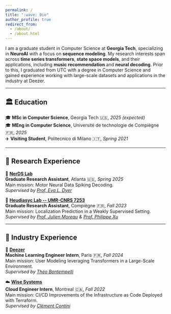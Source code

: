 ```yaml
---
permalink: /
title: ":wave: Bio"
author_profile: true
redirect_from: 
  - /about/
  - /about.html
---
```


I am a graduate student in Computer Science at **Georgia Tech**, specializing in **NeuroAI** with a focus on **sequence modeling**. My research interests span across **time series transformers**, **state space models**, and their applications, including **music recommendation** and **neural decoding**. Prior to this, I graduated from UTC with a degree in Computer Science and gained experience working with large-scale datasets and applications in the industry at Deezer.

---

## :classical_building: Education  
:mortar_board: **MSc in Computer Science**, Georgia Tech :us:, *2025 (expected)*  
:mortar_board: **MEng in Computer Science**, Université de technologie de Compiègne :fr:, *2025*  
:airplane: **Visiting Student**, Politecnico di Milano :it:, *Spring 2021*  

---

## :microscope: Research Experience
:brain: **[NerDS Lab](https://dyerlab.gatech.edu/)**  
**Graduate Research Assistant**, Atlanta :us:, *Spring 2025*  
Main mission: Motor Neural Data Spiking Decoding.  
*Supervised by [Prof. Eva L. Dyer](https://scholar.google.com/citations?user=Sb_jcHcAAAAJ&hl)*

:round_pushpin: **[Heudiasyc Lab -- UMR-CNRS 7253](https://www.hds.utc.fr/en/)**  
**Graduate Research Assistant**, Compiègne :fr:, *Fall 2023*  
Main mission: Localization Prediction in a Weakly Supervised Setting.  
*Supervised by [Prof. Julien Moreau](https://www.hds.utc.fr/~moreajul/dokuwiki/) & [Prof. Philippe Xu](https://perso.ensta-paris.fr/~philippe.xu/)*

---

## :briefcase: Industry Experience
:musical_note: **[Deezer](https://www.deezer.com/)**  
**Machine Learning Engineer Intern**, Paris :fr:, *Fall 2024*  
Main mission: User Modeling leveraging Transformers in a Large-Scale Environment.  
*Supervised by [Théo Bontempelli](https://scholar.google.com/citations?user=7wlFpDwAAAAJ&hl)*

:cloud: **[Wise Systems](https://www.wisesystems.com/)**  
**Cloud Engineer Intern**, Montreal :canada:, *Fall 2022*  
Main mission: CI/CD Improvements of the Infrastructure as Code Deployed with Terraform.  
*Supervised by [Clément Contini](https://www.linkedin.com/in/clement-contini/?locale=en_US)*
